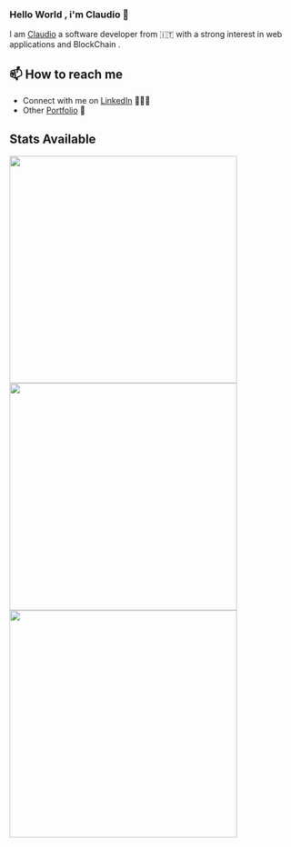 ### Hello World , i'm Claudio 👋



I am [Claudio](https://flowcv.com/resume/tqqd4t8u6r) 
a software developer from 🇮🇹 with a strong interest in
web applications and BlockChain .



## 📫 How to reach me

- Connect with me on [LinkedIn](https://www.linkedin.com/in/claudio-dall-ara-730aa0302/) 👨🏻‍💻
- Other [Portfolio](https://claudiodallara.netlify.app/) :satellite:

## Stats Available

<img width=400 src='https://github-readme-stats.vercel.app/api?username=boobaGreen&theme=vue-dark&show_icons=true&hide_border=true&count_private=true' />
<img width=400 src='https://github-readme-streak-stats.herokuapp.com/?user=boobaGreen&theme=vue-dark&hide_border=true' />
<img width=400 src='https://github-readme-stats.vercel.app/api/top-langs/?username=boobaGreen&theme=vue-dark&show_icons=true&hide_border=true&layout=compact' />
